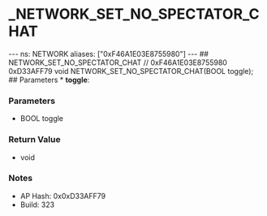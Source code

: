 # _NETWORK_SET_NO_SPECTATOR_CHAT

--- ns: NETWORK aliases: ["0xF46A1E03E8755980"] --- ## NETWORK_SET_NO_SPECTATOR_CHAT  // 0xF46A1E03E8755980 0xD33AFF79 void NETWORK_SET_NO_SPECTATOR_CHAT(BOOL toggle);  ## Parameters * **toggle**:

### Parameters
* BOOL toggle

### Return Value
* void

### Notes
* AP Hash: 0x0xD33AFF79
* Build: 323

